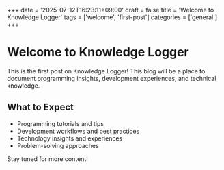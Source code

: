 +++
date = '2025-07-12T16:23:11+09:00'
draft = false
title = 'Welcome to Knowledge Logger'
tags = ['welcome', 'first-post']
categories = ['general']
+++

# Welcome to Knowledge Logger

This is the first post on Knowledge Logger! This blog will be a place to document programming insights, development experiences, and technical knowledge.

## What to Expect

- Programming tutorials and tips
- Development workflows and best practices  
- Technology insights and experiences
- Problem-solving approaches

Stay tuned for more content!
